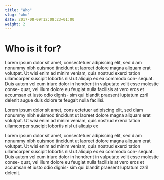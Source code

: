 ```yaml
---
title: "Who"
slug: "who"
date: 2017-08-09T12:08:23+01:00
weight: 2
---
```


# Who is it for?

Lorem ipsum dolor sit amet, consectetuer adipiscing elit, sed diam nonummy nibh euismod
tincidunt ut laoreet dolore magna aliquam erat volutpat. Ut wisi enim ad minim veniam, 
quis nostrud exerci tation ullamcorper suscipit lobortis nisl ut aliquip ex ea commodo con-
sequat. Duis autem vel eum iriure dolor in hendrerit in vulputate velit esse molestie conse-
quat, vel illum dolore eu feugiat nulla facilisis at vero eros et accumsan et iusto odio dignis-
sim qui blandit praesent luptatum zzril delenit augue duis dolore te feugait nulla facilisi.

Lorem ipsum dolor sit amet, cons ectetuer adipiscing elit, sed diam nonummy nibh euismod
tincidunt ut laoreet dolore magna aliquam erat volutpat. Ut wisi enim ad minim veniam,
quis nostrud exerci tation ullamcorper suscipit lobortis nisl ut aliquip ex

Lorem ipsum dolor sit amet, consectetuer adipiscing elit, sed diam nonummy nibh euismod
tincidunt ut laoreet dolore magna aliquam erat volutpat. Ut wisi enim ad minim veniam, 
quis nostrud exerci tation ullamcorper suscipit lobortis nisl ut aliquip ex ea commodo con-
sequat. Duis autem vel eum iriure dolor in hendrerit in vulputate velit esse molestie conse-
quat, vel illum dolore eu feugiat nulla facilisis at vero eros et accumsan et iusto odio dignis-
sim qui blandit praesent luptatum zzril delenit.
